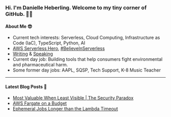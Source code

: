 ### Hi. I'm Danielle Heberling. Welcome to my tiny corner of GitHub. 👋🏻

#### About Me 😎

- Current tech interests: Serverless, Cloud Computing, Infrastructure as Code (IaC), TypeScript, Python, AI
- [AWS Serverless Hero](https://builder.aws.com/community/@deeheber), [#BelieveInServerless](https://www.believeinserverless.com/)
- [Writing](https://danielleheberling.xyz/blog/) & [Speaking](https://danielleheberling.xyz/talks/)
- Current day job: Building tools that help consumers fight environmental and pharmaceutical harm.
- Some former day jobs: AAPL, SQSP, Tech Support, K-8 Music Teacher

<hr />

#### Latest Blog Posts 🚀

<!-- start latest posts -->
- [Most Valuable When Least Visible | The Security Paradox](https://danielleheberling.xyz/blog/security/)
- [AWS Fargate on a Budget](https://danielleheberling.xyz/blog/fargate-on-a-budget/)
- [Ephemeral Jobs Longer than the Lambda Timeout](https://danielleheberling.xyz/blog/ecs-run-task/)
<!-- end latest posts -->
